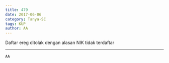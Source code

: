 ```yaml
---
title: 479
date: 2017-06-06
category: Tanya-SC
tags: KUP
author: AA
---
```


Daftar ereg ditolak dengan alasan NIK tidak terdaftar

---



`AA`
